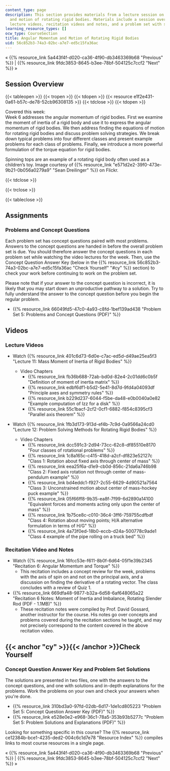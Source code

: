 ```yaml
---
content_type: page
description: This section provides materials from a lecture session on angular momentum
  and motion of rotating rigid bodies. Materials include a session overview, assignments,
  lecture videos, recitation videos and notes, and a problem set with solutions.
learning_resource_types: []
ocw_type: CourseSection
title: Angular Momentum and Motion of Rotating Rigid Bodies
uid: 56c852b3-74a3-02bc-a7e7-ed5c15fa36ac
---
```


« {{% resource_link 5a443f4f-d020-ca36-4f90-db3463369b68 "Previous" %}} | {{% resource_link 9fdc3853-8645-b3ee-78bf-504125c7ccf2 "Next" %}} »

Session Overview
----------------

{{< tableopen >}}
{{< tropen >}}
{{< tdopen >}}
{{< resource e1f2e431-0a61-b57c-de78-52cb96308135 >}}
{{< tdclose >}}
{{< tdopen >}}


Covered this week:  
Week 6 addresses the angular momentum of rigid bodies. First we examine the moment of inertia of a rigid body and use it to express the angular momentum of rigid bodies. We then address finding the equations of motion for rotating rigid bodies and discuss problem solving strategies. We break down typical problems into four different classes and present example problems for each class of problems. Finally, we introduce a more powerful formulation of the torque equation for rigid bodies.

Spinning tops are an example of a rotating rigid body often used as a children’s toy. Image courtesy of {{% resource_link "e571d2e2-39f0-473e-9b21-0b056a0279a9" "Sean Dreilinger" %}} on Flickr.


{{< tdclose >}}

{{< trclose >}}

{{< tableclose >}}

Assignments
-----------

### Problems and Concept Questions

Each problem set has concept questions paired with most problems. Answers to the concept questions are handed in before the overall problem set is due. You should therefore answer the concept questions in each problem set while watching the video lectures for the week. Then, use the Concept Question Answer Key (below in the {{% resource_link 56c852b3-74a3-02bc-a7e7-ed5c15fa36ac "Check Yourself" "#cy" %}} section) to check your work before continuing to work on the problem set.

Please note that if your answer to the concept question is incorrect, it is likely that you may start down an unproductive pathway to a solution. Try to fully understand the answer to the concept question before you begin the regular problem.

*   {{% resource_link 66049fd5-47c0-4a93-c8fd-1bef139ad438 "Problem Set 5: Problems and Concept Questions (PDF)" %}}

Videos
------

### Lecture Videos

*   Watch {{% resource_link 401c6d73-6d0e-c7ac-ed5d-d49ae25ea5f3 "Lecture 11: Mass Moment of Inertia of Rigid Bodies" %}}
    *   Video Chapters
        *   {{% resource_link fb36b688-72ab-bd0d-82e4-2c01dd6c0b5f "Definition of moment of inertia matrix" %}}
        *   {{% resource_link edbf6df1-b5d2-5e41-8d7d-9fd4a04093df "Principle axes and symmetry rules" %}}
        *   {{% resource_link b229d237-6044-f5be-da48-e0b0040a0e82 "Example computation of Izz for a disk" %}}
        *   {{% resource_link 55c1bacf-2cf2-0cf1-6882-f854c8395cf3 "Parallel axis theorem" %}}

*   Watch {{% resource_link 1fb3d173-913d-ef4b-7c9d-0a9566a24cd0 "Lecture 12: Problem Solving Methods for Rotating Rigid Bodies" %}}
    *   Video Chapters
        *   {{% resource_link dcc591c3-2d94-73cc-62c8-df85510e8170 "Four classes of rotational problems" %}}
        *   {{% resource_link 1c8a165c-c415-418d-a2cf-df823e52127c "Class 1: Rotation about fixed axis through center of mass" %}}
        *   {{% resource_link eea25f6a-d1e9-cb0d-856c-21da6a746b98 "Class 2: Fixed axis rotation not through center of mass-pendulum example" %}}
        *   {{% resource_link bd4eddc1-f927-2c55-6629-4d90521a7564 "Class 3: Unconstrained motion about center of mass-hockey puck example" %}}
        *   {{% resource_link 05f66ff8-9b35-ea8f-7f99-6d2890a14100 "Equivalent forces and moments acting only upon the center of mass" %}}
        *   {{% resource_link 1b75ce8c-c010-36c4-3ff6-759755cdfbdf "Class 4: Rotation about moving points; H/A alternative formulation in terms of H/G" %}}
        *   {{% resource_link 4a73f0ed-18b0-eccb-d24a-500778c9ade1 "Class 4 example of the pipe rolling on a truck bed" %}}

### Recitation Video and Notes

*   Watch {{% resource_link 16fcc53e-f611-8b0f-6d64-05f1e39b2345 "Recitation 6: Angular Momentum and Torque" %}}
    *   This recitation includes a concept review for the week, problems with the axis of spin on and not on the principal axis, and a discussion on finding the derivative of a rotating vector. The class concludes with a review of Quiz 1.
*   {{% resource_link 669dfa48-9877-b32a-6d58-6af648065a22 "Recitation 6 Notes: Moment of Inertia and Imbalance, Rotating Slender Rod (PDF - 1.1MB)" %}}
    *   These recitation notes were compiled by Prof. David Gossard, another instructor for the course. His notes go over concepts and problems covered during the recitation sections he taught, and may not precisely correspond to the content covered in the above recitation video.

{{< anchor "cy" >}}{{< /anchor >}}Check Yourself
------------------------------------------------

### Concept Question Answer Key and Problem Set Solutions

The solutions are presented in two files, one with the answers to the concept questions, and one with solutions and in-depth explanations for the problems. Work the problems on your own and check your answers when you're done.

*   {{% resource_link 310bd3a0-97fd-02db-6d17-1de1cd805223 "Problem Set 5: Concept Question Answer Key (PDF)" %}}
*   {{% resource_link e528e0e2-e968-36c1-78a5-353b93b5277c "Problem Set 5: Problem Solutions and Explanations (PDF)" %}}

Looking for something specific in this course? The {{% resource_link ce12384b-bce1-4235-ded2-004c6c1d7e78 "Resource Index" %}} compiles links to most course resources in a single page.

« {{% resource_link 5a443f4f-d020-ca36-4f90-db3463369b68 "Previous" %}} | {{% resource_link 9fdc3853-8645-b3ee-78bf-504125c7ccf2 "Next" %}} »